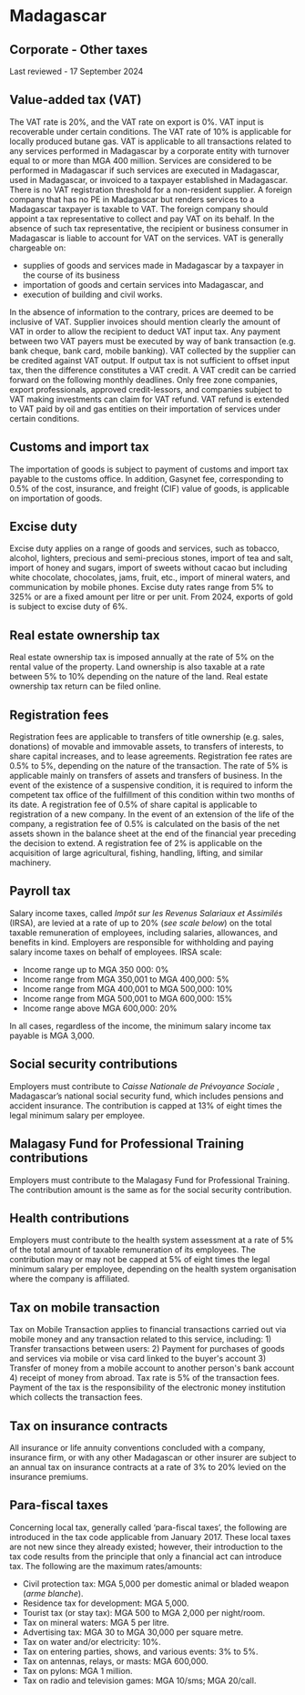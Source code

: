 # Madagascar
## Corporate - Other taxes
Last reviewed - 17 September 2024
## Value-added tax (VAT)
The VAT rate is 20%, and the VAT rate on export is 0%. VAT input is recoverable under certain conditions.
The VAT rate of 10% is applicable for locally produced butane gas. 
VAT is applicable to all transactions related to any services performed in Madagascar by a corporate entity with turnover equal to or more than MGA 400 million.
Services are considered to be performed in Madagascar if such services are executed in Madagascar, used in Madagascar, or invoiced to a taxpayer established in Madagascar.
There is no VAT registration threshold for a non-resident supplier. A foreign company that has no PE in Madagascar but renders services to a Madagascar taxpayer is taxable to VAT. The foreign company should appoint a tax representative to collect and pay VAT on its behalf. In the absence of such tax representative, the recipient or business consumer in Madagascar is liable to account for VAT on the services.
VAT is generally chargeable on:
  * supplies of goods and services made in Madagascar by a taxpayer in the course of its business
  * importation of goods and certain services into Madagascar, and
  * execution of building and civil works.


In the absence of information to the contrary, prices are deemed to be inclusive of VAT. Supplier invoices should mention clearly the amount of VAT in order to allow the recipient to deduct VAT input tax. Any payment between two VAT payers must be executed by way of bank transaction (e.g. bank cheque, bank card, mobile banking).
VAT collected by the supplier can be credited against VAT output. If output tax is not sufficient to offset input tax, then the difference constitutes a VAT credit. A VAT credit can be carried forward on the following monthly deadlines.
Only free zone companies, export professionals, approved credit-lessors, and companies subject to VAT making investments can claim for VAT refund. VAT refund is extended to VAT paid by oil and gas entities on their importation of services under certain conditions.
## Customs and import tax
The importation of goods is subject to payment of customs and import tax payable to the customs office.
In addition, Gasynet fee, corresponding to 0.5% of the cost, insurance, and freight (CIF) value of goods, is applicable on importation of goods.
## Excise duty
Excise duty applies on a range of goods and services, such as tobacco, alcohol, lighters, precious and semi-precious stones, import of tea and salt, import of honey and sugars, import of sweets without cacao but including white chocolate, chocolates, jams, fruit, etc., import of mineral waters, and communication by mobile phones. Excise duty rates range from 5% to 325% or are a fixed amount per litre or per unit. From 2024, exports of gold is subject to excise duty of 6%.
## Real estate ownership tax
Real estate ownership tax is imposed annually at the rate of 5% on the rental value of the property.
Land ownership is also taxable at a rate between 5% to 10% depending on the nature of the land. Real estate ownership tax return can be filed online.
## Registration fees
Registration fees are applicable to transfers of title ownership (e.g. sales, donations) of movable and immovable assets, to transfers of interests, to share capital increases, and to lease agreements.
Registration fee rates are 0.5% to 5%, depending on the nature of the transaction. The rate of 5% is applicable mainly on transfers of assets and transfers of business. In the event of the existence of a suspensive condition, it is required to inform the competent tax office of the fulfillment of this condition within two months of its date. 
A registration fee of 0.5% of share capital is applicable to registration of a new company. 
In the event of an extension of the life of the company, a registration fee of 0.5% is calculated on the basis of the net assets shown in the balance sheet at the end of the financial year preceding the decision to extend.
A registration fee of 2% is applicable on the acquisition of large agricultural, fishing, handling, lifting, and similar machinery.
## Payroll tax
Salary income taxes, called _Impôt sur les Revenus Salariaux et Assimilés_ (IRSA), are levied at a rate of up to 20% (_see scale below_) on the total taxable remuneration of employees, including salaries, allowances, and benefits in kind. Employers are responsible for withholding and paying salary income taxes on behalf of employees.
IRSA scale:
  * Income range up to MGA 350 000: 0%
  * Income range from MGA 350,001 to MGA 400,000: 5%
  * Income range from MGA 400,001 to MGA 500,000: 10%
  * Income range from MGA 500,001 to MGA 600,000: 15%
  * Income range above MGA 600,000: 20%


In all cases, regardless of the income, the minimum salary income tax payable is MGA 3,000.
## Social security contributions
Employers must contribute to _Caisse Nationale de Prévoyance Sociale_ , Madagascar’s national social security fund, which includes pensions and accident insurance. The contribution is capped at 13% of eight times the legal minimum salary per employee.
## Malagasy Fund for Professional Training contributions
Employers must contribute to the Malagasy Fund for Professional Training. The contribution amount is the same as for the social security contribution.
## Health contributions
Employers must contribute to the health system assessment at a rate of 5% of the total amount of taxable remuneration of its employees. The contribution may or may not be capped at 5% of eight times the legal minimum salary per employee, depending on the health system organisation where the company is affiliated.
## Tax on mobile transaction
Tax on Mobile Transaction applies to financial transactions carried out via mobile money and any transaction related to this service, including: 1) Transfer transactions between users: 2) Payment for purchases of goods and services via mobile or visa card linked to the buyer's account 3) Transfer of money from a mobile account to another person's bank account 4) receipt of money from abroad.
Tax rate is 5% of the transaction fees. Payment of the tax is the responsibility of the electronic money institution which collects the transaction fees.
## Tax on insurance contracts
All insurance or life annuity conventions concluded with a company, insurance firm, or with any other Madagascan or other insurer are subject to an annual tax on insurance contracts at a rate of 3% to 20% levied on the insurance premiums.
## Para-fiscal taxes
Concerning local tax, generally called ‘para-fiscal taxes’, the following are introduced in the tax code applicable from January 2017. These local taxes are not new since they already existed; however, their introduction to the tax code results from the principle that only a financial act can introduce tax. The following are the maximum rates/amounts:
  * Civil protection tax: MGA 5,000 per domestic animal or bladed weapon (_arme blanche_).
  * Residence tax for development: MGA 5,000.
  * Tourist tax (or stay tax): MGA 500 to MGA 2,000 per night/room.
  * Tax on mineral waters: MGA 5 per litre.
  * Advertising tax: MGA 30 to MGA 30,000 per square metre.
  * Tax on water and/or electricity: 10%.
  * Tax on entering parties, shows, and various events: 3% to 5%.
  * Tax on antennas, relays, or masts: MGA 600,000.
  * Tax on pylons: MGA 1 million.
  * Tax on radio and television games: MGA 10/sms; MGA 20/call.


